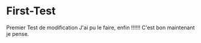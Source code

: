 # First-Test
Premier Test de modification 
J'ai pu le faire, enfin !!!!!!
C'est bon maintenant je pense.